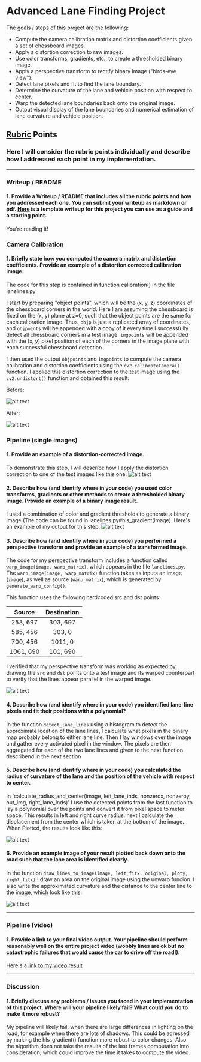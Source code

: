 # Advanced Lane Finding Project

The goals / steps of this project are the following:

* Compute the camera calibration matrix and distortion coefficients given a set of chessboard images.
* Apply a distortion correction to raw images.
* Use color transforms, gradients, etc., to create a thresholded binary image.
* Apply a perspective transform to rectify binary image ("birds-eye view").
* Detect lane pixels and fit to find the lane boundary.
* Determine the curvature of the lane and vehicle position with respect to center.
* Warp the detected lane boundaries back onto the original image.
* Output visual display of the lane boundaries and numerical estimation of lane curvature and vehicle position.

[//]: # (Image References)

[image0]: ./output_images/original_image.jpg "Original image"
[image1]: ./output_images/distorted.jpg "Distorted"
[image2]: ./output_images/undistorted.jpg "Undistorted"
[image3]: ./output_images/HLS_image.jpg "HLS image"
[image4]: ./output_images/HLS_warped_image.jpg "HLS warped"
[image5]: ./output_images/histogram.jpg "Histogram"
[image6]: ./output_images/boxes_lane_image.png "boxes and Lane"
[image7]: ./output_images/final_image.jpg "Final image"
[video1]: ./project_output.mp4 "Video"

## [Rubric](https://review.udacity.com/#!/rubrics/571/view) Points

### Here I will consider the rubric points individually and describe how I addressed each point in my implementation.  

---

### Writeup / README

#### 1. Provide a Writeup / README that includes all the rubric points and how you addressed each one.  You can submit your writeup as markdown or pdf.  [Here](https://github.com/udacity/CarND-Advanced-Lane-Lines/blob/master/writeup_template.md) is a template writeup for this project you can use as a guide and a starting point.  

You're reading it!

### Camera Calibration

#### 1. Briefly state how you computed the camera matrix and distortion coefficients. Provide an example of a distortion corrected calibration image.

The code for this step is contained in function calibration() in the file lanelines.py

I start by preparing "object points", which will be the (x, y, z) coordinates of the chessboard corners in the world. Here I am assuming the chessboard is fixed on the (x, y) plane at z=0, such that the object points are the same for each calibration image.  Thus, `objp` is just a replicated array of coordinates, and `objpoints` will be appended with a copy of it every time I successfully detect all chessboard corners in a test image.  `imgpoints` will be appended with the (x, y) pixel position of each of the corners in the image plane with each successful chessboard detection.  

I then used the output `objpoints` and `imgpoints` to compute the camera calibration and distortion coefficients using the `cv2.calibrateCamera()` function.  I applied this distortion correction to the test image using the `cv2.undistort()` function and obtained this result:

Before:

![alt text][image1]

After:

![alt text][image2]

### Pipeline (single images)

#### 1. Provide an example of a distortion-corrected image.

To demonstrate this step, I will describe how I apply the distortion correction to one of the test images like this one:
![alt text][image0]

#### 2. Describe how (and identify where in your code) you used color transforms, gradients or other methods to create a thresholded binary image.  Provide an example of a binary image result.

I used a combination of color and gradient thresholds to generate a binary image (The code can be found in lanelines.py#hls_gradient(image).  Here's an example of my output for this step.
![alt text][image3]

#### 3. Describe how (and identify where in your code) you performed a perspective transform and provide an example of a transformed image.

The code for my perspective transform includes a function called `warp_image(image, warp_matrix)`, which appears in the file `lanelines.py`.  The `warp_image(image, warp_matrix)` function takes as inputs an image (`image`), as well as source (`warp_matrix`), which is generated by `generate_warp_config()`.

This function uses the following hardcoded src and dst points:

| Source        | Destination   | 
|:-------------:|:-------------:| 
| 253, 697      | 303, 697      |
| 585, 456      | 303, 0        |
| 700, 456      | 1011, 0       |
| 1061, 690     | 101, 690      |

I verified that my perspective transform was working as expected by drawing the `src` and `dst` points onto a test image and its warped counterpart to verify that the lines appear parallel in the warped image.

![alt text][image4]

#### 4. Describe how (and identify where in your code) you identified lane-line pixels and fit their positions with a polynomial?

In the function `detect_lane_lines` using a histogram to detect the approximate location of the lane lines, I calculate what pixels in the binary map probably belong to either lane line.
Then I lay windows over the image and gather every activated pixel in the window.
The pixels are then aggregated for each of the two lane lines and given to the next function describend in the next section

#### 5. Describe how (and identify where in your code) you calculated the radius of curvature of the lane and the position of the vehicle with respect to center.

In `calculate_radius_and_center(image, left_lane_inds, nonzerox, nonzeroy, out_img, right_lane_inds)' I use the detected points from the last function to lay a polynomial over the points and convert it from pixel space to meter space. This results in left and right curve radius.
next I calculate the displacement from the center which is taken at the bottom of the image.
When Plotted, the results look like this:

![alt text][image5]

#### 6. Provide an example image of your result plotted back down onto the road such that the lane area is identified clearly.

In the function `draw_lines_to_image(image, left_fitx, original, ploty, right_fitx)` I draw an area on the original image using the unwarp funcion. I also write the approximated curvature and the distance to the center line to the image, which look like this:

![alt text][image6]

---

### Pipeline (video)

#### 1. Provide a link to your final video output.  Your pipeline should perform reasonably well on the entire project video (wobbly lines are ok but no catastrophic failures that would cause the car to drive off the road!).

Here's a [link to my video result](./project_output.mp4)

---

### Discussion

#### 1. Briefly discuss any problems / issues you faced in your implementation of this project.  Where will your pipeline likely fail?  What could you do to make it more robust?

My pipeline will likely fail, when there are large differences in lighting on the road, for example when there are lots of shadows. This could be adressed by making the hls_gradient() function more robust to color changes. Also the algorithm does not take the results of the last frames computation into consideration, which could improve the time it takes to compute the video.
